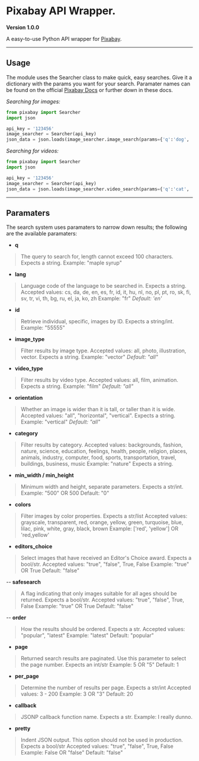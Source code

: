 # Pixabay API Wrapper.

**Version 1.0.0**

A easy-to-use Python API wrapper for [Pixabay](https://pixabay.com/api/docs/).

---

## Usage
The module uses the Searcher class to make quick, easy searches. Give it a dictionary with the params you want for your search.
Paramater names can be found on the official [Pixabay Docs](https://pixabay.com/api/docs/) or further down in these docs.

*Searching for images:*
```py
from pixabay import Searcher
import json

api_key = '123456'
image_searcher = Searcher(api_key)
json_data = json.loads(image_searcher.image_search(params={'q':'dog', 'editors_choice': True}).text)
```

*Searching for videos:*
```py
from pixabay import Searcher
import json

api_key = '123456'
image_searcher = Searcher(api_key)
json_data = json.loads(image_searcher.video_search(params={'q':'cat', 'video_type': 'animation'}).text)
```
---
## Paramaters
The search system uses paramaters to narrow down results; the following are the available paramaters:

- **q** 
> The query to search for, length cannot exceed 100 characters. Expects a string.
Example: "maple syrup"

- **lang**
> Language code of the language to be searched in. Expects a string.
Accepted values: cs, da, de, en, es, fr, id, it, hu, nl, no, pl, pt, ro, sk, fi, sv, tr, vi, th, bg, ru, el, ja, ko, zh
Example: "fr"
*Default: 'en'*

- **id**
> Retrieve individual, specific, images by ID. Expects a string/int.
Example: "55555"

- **image_type**
> Filter results by image type.
Accepted values: all, photo, illustration, vector. Expects a string.
Example: "vector"
*Default: "all"*

- **video_type**
> Filter results by video type.
Accepted values: all, film, animation. Expects a string.
Example: "film"
*Default: "all"*

- **orientation**
> Whether an image is wider than it is tall, or taller than it is wide.
Accepted values: "all", "horizontal", "vertical". Expects a string.
Example: "vertical"
*Default: "all"*

- **category**
> Filter results by category.
Accepted values: backgrounds, fashion, nature, science, education, feelings, health, people, religion, places, animals, industry, computer, food, sports, transportation, travel, buildings, business, music
Example: "nature"
Expects a string.

- **min_width / min_height**
> Minimum width and height, separate parameters. Expects a str/int.
Example: "500" OR 500
Default: "0"

- **colors**
> Filter images by color properties. Expects a str/list
Accepted values: grayscale, transparent, red, orange, yellow, green, turquoise, blue, lilac, pink, white, gray, black, brown
Example: ['red', 'yellow'] OR 'red,yellow'

- **editors_choice**
> Select images that have received an Editor's Choice award. Expects a bool/str.
Accepted values: "true", "false", True, False
Example: "true" OR True
Default: "false"

-- **safesearch**
> A flag indicating that only images suitable for all ages should be returned. Expects a bool/str.
Accepted values: "true", "false", True, False
Example: "true" OR True
Default: "false"

-- **order**
> How the results should be ordered. Expects a str.
Accepted values: "popular", "latest"
Example: "latest"
Default: "popular"

- **page**
> Returned search results are paginated. Use this parameter to select the page number. Expects an int/str
Example: 5 OR "5"
Default: 1

- **per_page**
> Determine the number of results per page. Expects a str/int
Accepted values: 3 - 200
Example: 3 OR "3"
Default: 20

- **callback**
> JSONP callback function name. Expects a str.
Example: I really dunno.

- **pretty**
> Indent JSON output. This option should not be used in production. Expects a bool/str
Accepted values: "true", "false", True, False 
Example: False OR "false"
Default: "false"
